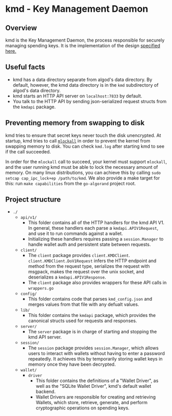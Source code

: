 # kmd - Key Management Daemon

## Overview
kmd is the Key Management Daemon, the process responsible for securely managing spending keys. It is the implementation of the design [specified here.](https://docs.google.com/document/d/1j7sLC2BphSFqd76GEIJvw4GpY2tNW7nmk_Ea7UfBEWc/edit?usp=sharing)

## Useful facts
- kmd has a data directory separate from algod's data directory. By default, however, the kmd data directory is in the `kmd` subdirectory of algod's data directory.
- kmd starts an HTTP API server on `localhost:7833` by default.
- You talk to the HTTP API by sending json-serialized request structs from the `kmdapi` package.

## Preventing memory from swapping to disk
kmd tries to ensure that secret keys never touch the disk unencrypted. At startup, kmd tries to call [`mlockall`](https://linux.die.net/man/2/mlockall) in order to prevent the kernel from swapping memory to disk. You can check `kmd.log` after starting kmd to see if the call succeeded.

In order for the `mlockall` call to succeed, your kernel must support `mlockall`, and the user running kmd must be able to lock the necessary amount of memory. On many linux distributions, you can achieve this by calling `sudo setcap cap_ipc_lock+ep /path/to/kmd`. We also provide a make target for this: run `make capabilities` from the `go-algorand` project root.

## Project structure
- `./`
	- `api/v1/`
		- This folder contains all of the HTTP handlers for the kmd API V1. In general, these handlers each parse a `kmdapi.APIV1Request`, and use it to run commands against a wallet.
		- Initializing these handlers requires passing a `session.Manager` to handle wallet auth and persistent state between requests.
	- `client/`
		- The `client` package provides `client.KMDClient`. `client.KMDClient.DoV1Request` infers the HTTP endpoint and method from the request type, serializes the request with msgpack, makes the request over the unix socket, and deserializes a `kmdapi.APIV1Response`.
		- The `client` package also provides wrappers for these API calls in `wrappers.go`
	- `config/`
		- This folder contains code that parses `kmd_config.json` and merges values from that file with any defualt values.
	- `lib/`
		- This folder contains the `kmdapi` package, which provides the canonical structs used for requests and responses.
	- `server/`
		- The `server` package is in charge of starting and stopping the kmd API server.
	- `session/`
		- The `session` package provides `session.Manager`, which allows users to interact with wallets without having to enter a password repeatedly. It achieves this by temporarily storing wallet keys in memory once they have been decrypted.
	- `wallet/`
		- `driver`
			- This folder contains the definitions of a "Wallet Driver", as well as the "SQLite Wallet Driver", kmd's default wallet backend.
			- Wallet Drivers are responsible for creating and retrieving Wallets, which store, retrieve, generate, and perform cryptographic operations on spending keys.
